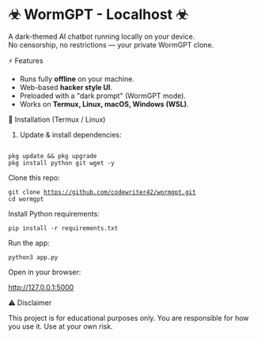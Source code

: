 
# ☣ WormGPT - Localhost ☣

A dark-themed AI chatbot running locally on your device.  
No censorship, no restrictions — your private WormGPT clone.  

⚡ Features
- Runs fully **offline** on your machine.  
- Web-based **hacker style UI**.  
- Preloaded with a "dark prompt" (WormGPT mode).  
- Works on **Termux, Linux, macOS, Windows (WSL)**.  

🔧 Installation (Termux / Linux)

1. Update & install dependencies:
<code>
pkg update && pkg upgrade
pkg install python git wget -y</code>


Clone this repo:

<code>git clone https://github.com/codewriter42/wormgpt.git
cd wormgpt</code>


Install Python requirements:

<code>pip install -r requirements.txt</code>


Run the app:

<code>python3 app.py</code>


Open in your browser:

http://127.0.0.1:5000

⚠️ Disclaimer

This project is for educational purposes only.
You are responsible for how you use it.
Use at your own risk.
